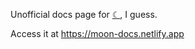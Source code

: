 Unofficial docs page for [☾](https://github.com/GanerCodes/moon), I guess.

Access it at https://moon-docs.netlify.app